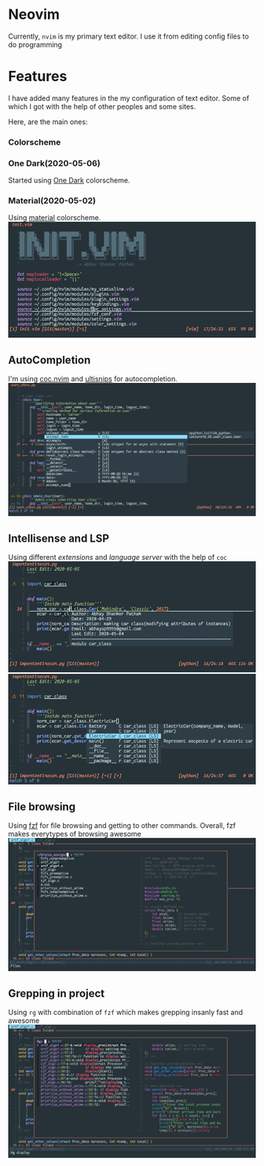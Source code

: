 # Neovim

Currently, `nvim` is my primary text editor. I use it from editing config files
to do programming


# Features

I have added many features in the my configuration of text editor. Some of which
I got with the help of other peoples and some sites.

Here, are the main ones:


### Colorscheme

### One Dark(2020-05-06)
Started using [One Dark](https://github.com/joshdick/onedark.vim) colorscheme.

### Material(2020-05-02)

Using [material](https://github.com/kaicataldo/material.vim) colorscheme.
![material_colorscheme](sshots/material_scheme.png)


## AutoCompletion

I'm using [coc.nvim](https://github.com/neoclide/coc.nvim) and
[ultisnips](https://github.com/sirver/UltiSnips) for autocompletion.
![autocompletion](sshots/autocompletion.png)


## Intellisense and LSP

Using different _extensions_ and _language server_ with the help of `coc`
![intellisense](sshots/intellisense1.png)
![intellisense](sshots/intellisense2.png)


## File browsing

Using [fzf](https://github.com/junegunn/fzf.vim) for file browsing and getting to other commands.
Overall, fzf makes everytypes of browsing awesome
![fzf](sshots/fzf_files.png)


## Grepping in project

Using `rg` with combination of `fzf` which makes grepping insanly fast and awesome
![ripgrep](sshots/ripgrep.png)
